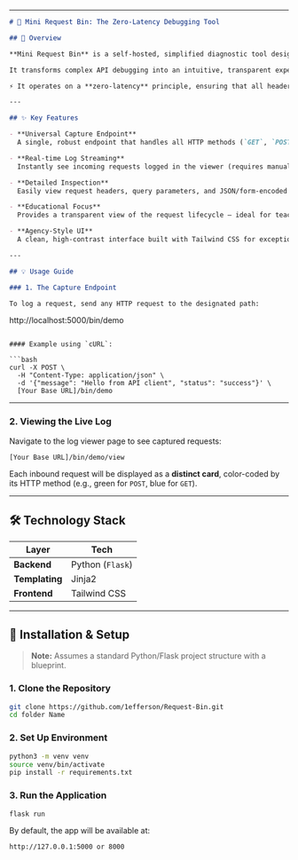 

---

```markdown
# 🚀 Mini Request Bin: The Zero-Latency Debugging Tool

## 🧭 Overview

**Mini Request Bin** is a self-hosted, simplified diagnostic tool designed to inspect, log, and visualize inbound HTTP requests and webhooks in real-time.

It transforms complex API debugging into an intuitive, transparent experience, making it perfect for both educational use and development testing.

⚡ It operates on a **zero-latency** principle, ensuring that all header, query, and body data are captured and available for viewing instantly.

---

## ✨ Key Features

- **Universal Capture Endpoint**  
  A single, robust endpoint that handles all HTTP methods (`GET`, `POST`, `PUT`, `DELETE`, `PATCH`, etc.).

- **Real-time Log Streaming**  
  Instantly see incoming requests logged in the viewer (requires manual refresh in the current Jinja setup).

- **Detailed Inspection**  
  Easily view request headers, query parameters, and JSON/form-encoded body payloads.

- **Educational Focus**  
  Provides a transparent view of the request lifecycle — ideal for teaching API interaction and network fundamentals.

- **Agency-Style UI**  
  A clean, high-contrast interface built with Tailwind CSS for exceptional visual clarity.

---

## 💡 Usage Guide

### 1. The Capture Endpoint

To log a request, send any HTTP request to the designated path:

```

http://localhost:5000/bin/demo

````

#### Example using `cURL`:

```bash
curl -X POST \
  -H "Content-Type: application/json" \
  -d '{"message": "Hello from API client", "status": "success"}' \
  [Your Base URL]/bin/demo
````

---

### 2. Viewing the Live Log

Navigate to the log viewer page to see captured requests:

```
[Your Base URL]/bin/demo/view
```

Each inbound request will be displayed as a **distinct card**, color-coded by its HTTP method (e.g., green for `POST`, blue for `GET`).

---

## 🛠️ Technology Stack

| Layer          | Tech                   |
| -------------- | ---------------------- |
| **Backend**    | Python (`Flask`)       |
| **Templating** | Jinja2                 |
| **Frontend**   | Tailwind CSS           |

---

## 🚀 Installation & Setup

> **Note:** Assumes a standard Python/Flask project structure with a blueprint.

### 1. Clone the Repository

```bash
git clone https://github.com/1efferson/Request-Bin.git
cd folder Name
```

### 2. Set Up Environment

```bash
python3 -m venv venv
source venv/bin/activate
pip install -r requirements.txt
```

### 3. Run the Application

```bash
flask run
```

By default, the app will be available at:

```
http://127.0.0.1:5000 or 8000
```


